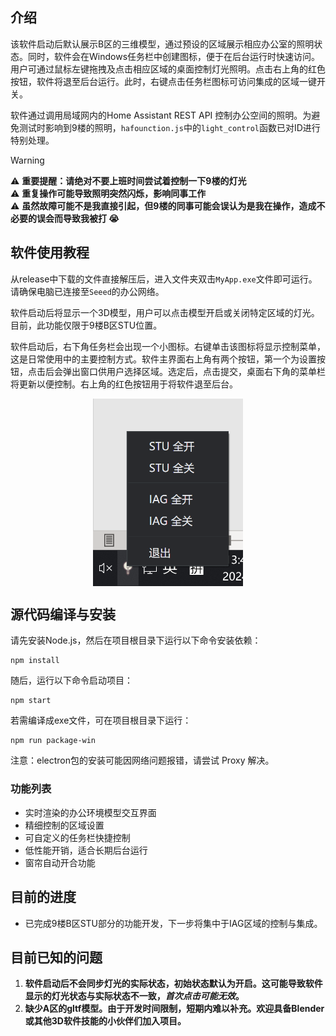 ## 介绍

该软件启动后默认展示B区的三维模型，通过预设的区域展示相应办公室的照明状态。同时，软件会在Windows任务栏中创建图标，便于在后台运行时快速访问。用户可通过鼠标左键拖拽及点击相应区域的桌面控制灯光照明。点击右上角的红色按钮，软件将退至后台运行。此时，右键点击任务栏图标可访问集成的区域一键开关。

软件通过调用局域网内的Home Assistant REST API 控制办公空间的照明。为避免测试时影响到9楼的照明，`hafounction.js`中的`light_control`函数已对ID进行特别处理。

> [!WARNING]  
> :warning: **重要提醒：请绝对不要上班时间尝试着控制一下9楼的灯光**  
> :warning: **重复操作可能导致照明突然闪烁，影响同事工作**  
> :warning: **虽然故障可能不是我直接引起，但9楼的同事可能会误认为是我在操作，造成不必要的误会而导致我被打 :sob:**

## 软件使用教程

从release中下载的文件直接解压后，进入文件夹双击`MyApp.exe`文件即可运行。请确保电脑已连接至`Seeed`的办公网络。

软件启动后将显示一个3D模型，用户可以点击模型开启或关闭特定区域的灯光。目前，此功能仅限于9楼B区STU位置。

软件启动后，右下角任务栏会出现一个小图标。右键单击该图标将显示控制菜单，这是日常使用中的主要控制方式。软件主界面右上角有两个按钮，第一个为设置按钮，点击后会弹出窗口供用户选择区域。选定后，点击提交，桌面右下角的菜单栏将更新以便控制。右上角的红色按钮用于将软件退至后台。

<div align="center">
    <img align="center" src="./doc/02.png" width="240"/>
</div>

## 源代码编译与安装

请先安装Node.js，然后在项目根目录下运行以下命令安装依赖：
```
npm install
```
随后，运行以下命令启动项目：
```
npm start
```
若需编译成exe文件，可在项目根目录下运行：
```
npm run package-win
```
注意：electron包的安装可能因网络问题报错，请尝试 Proxy 解决。

### 功能列表

- 实时渲染的办公环境模型交互界面
- 精细控制的区域设置
- 可自定义的任务栏快捷控制
- 低性能开销，适合长期后台运行
- 窗帘自动开合功能

## 目前的进度

- 已完成9楼B区STU部分的功能开发，下一步将集中于IAG区域的控制与集成。 

## 目前已知的问题

1. **软件启动后不会同步灯光的实际状态，初始状态默认为开启。这可能导致软件显示的灯光状态与实际状态不一致，*首次点击可能无效*。**
2. **缺少A区的gltf模型。由于开发时间限制，短期内难以补充。欢迎具备Blender或其他3D软件技能的小伙伴们加入项目。**
